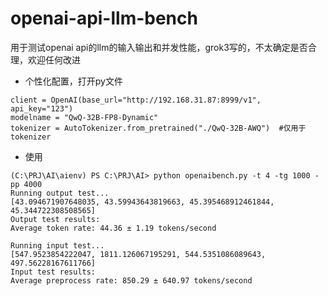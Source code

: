 # openai-api-llm-bench
用于测试openai api的llm的输入输出和并发性能，grok3写的，不太确定是否合理，欢迎任何改进
- 个性化配置，打开py文件
```
client = OpenAI(base_url="http://192.168.31.87:8999/v1", api_key="123")
modelname = "QwQ-32B-FP8-Dynamic"
tokenizer = AutoTokenizer.from_pretrained("./QwQ-32B-AWQ")  #仅用于tokenizer
```
- 使用
```
(C:\PRJ\AI\aienv) PS C:\PRJ\AI> python openaibench.py -t 4 -tg 1000 -pp 4000
Running output test...
[43.094671907648035, 43.59943643819663, 45.395468912461844, 45.344722308508565]
Output test results:
Average token rate: 44.36 ± 1.19 tokens/second

Running input test...
[547.9523854222047, 1811.126067195291, 544.5351086089643, 497.56228167611766]
Input test results:
Average preprocess rate: 850.29 ± 640.97 tokens/second
```
